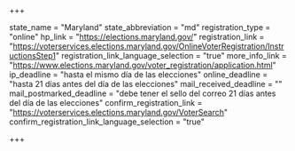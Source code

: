 +++

state_name = "Maryland"
state_abbreviation = "md"
registration_type = "online"
hp_link = "https://elections.maryland.gov/"
registration_link = "https://voterservices.elections.maryland.gov/OnlineVoterRegistration/InstructionsStep1"
registration_link_language_selection = "true"
more_info_link = "https://www.elections.maryland.gov/voter_registration/application.html"
ip_deadline = "hasta el mismo día de las elecciones"
online_deadline = "hasta 21 días antes del día de las elecciones"
mail_received_deadline = ""
mail_postmarked_deadline = "debe tener el sello del correo 21 días antes del día de las elecciones"
confirm_registration_link = "https://voterservices.elections.maryland.gov/VoterSearch"
confirm_registration_link_language_selection = "true"

+++